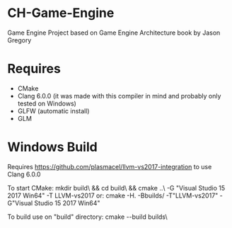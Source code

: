 # CH-Game-Engine
Game Engine Project based on Game Engine Architecture book by Jason Gregory

# Requires
* CMake
* Clang 6.0.0 (it was made with this compiler in mind and probably only tested on Windows)
* GLFW (automatic install)
* GLM

# Windows Build
Requires https://github.com/plasmacel/llvm-vs2017-integration to use Clang 6.0.0

To start CMake:
mkdir build\ && cd build\ && cmake ..\ -G "Visual Studio 15 2017 Win64" -T LLVM-vs2017
or:
cmake -H. -Bbuilds/ -T"LLVM-vs2017" -G"Visual Studio 15 2017 Win64"

To build use on "build" directory:
cmake --build builds\